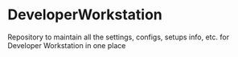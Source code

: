 # DeveloperWorkstation
Repository to maintain all the settings, configs, setups info, etc. for Developer Workstation in one place
